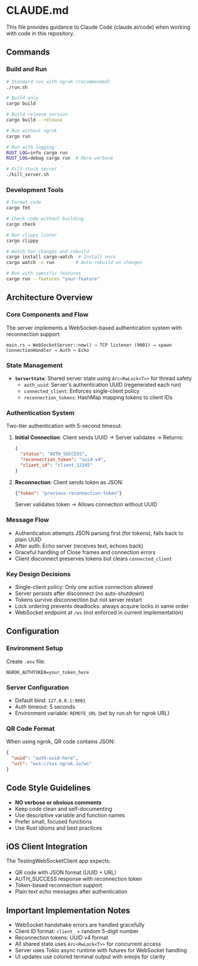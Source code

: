 # CLAUDE.md

This file provides guidance to Claude Code (claude.ai/code) when working with code in this repository.

## Commands

### Build and Run
```bash
# Standard run with ngrok (recommended)
./run.sh

# Build only
cargo build

# Build release version
cargo build --release

# Run without ngrok
cargo run

# Run with logging
RUST_LOG=info cargo run
RUST_LOG=debug cargo run  # More verbose

# Kill stuck server
./kill_server.sh
```

### Development Tools
```bash
# Format code
cargo fmt

# Check code without building
cargo check

# Run clippy linter
cargo clippy

# Watch for changes and rebuild
cargo install cargo-watch  # Install once
cargo watch -x run        # Auto-rebuild on changes

# Run with specific features
cargo run --features "your-feature"
```

## Architecture Overview

### Core Components and Flow
The server implements a WebSocket-based authentication system with reconnection support:

```
main.rs → WebSocketServer::new() → TCP listener (9001) → spawn ConnectionHandler → Auth → Echo
```

### State Management
- **`ServerState`**: Shared server state using `Arc<RwLock<T>>` for thread safety
  - `auth_uuid`: Server's authentication UUID (regenerated each run)
  - `connected_client`: Enforces single-client policy
  - `reconnection_tokens`: HashMap mapping tokens to client IDs

### Authentication System
Two-tier authentication with 5-second timeout:

1. **Initial Connection**: Client sends UUID → Server validates → Returns:
   ```json
   {
     "status": "AUTH_SUCCESS",
     "reconnection_token": "uuid-v4",
     "client_id": "client_12345"
   }
   ```

2. **Reconnection**: Client sends token as JSON:
   ```json
   {"token": "previous-reconnection-token"}
   ```
   Server validates token → Allows connection without UUID

### Message Flow
- Authentication attempts JSON parsing first (for tokens), falls back to plain UUID
- After auth: Echo server (receives text, echoes back)
- Graceful handling of Close frames and connection errors
- Client disconnect preserves tokens but clears `connected_client`

### Key Design Decisions
- Single-client policy: Only one active connection allowed
- Server persists after disconnect (no auto-shutdown)
- Tokens survive disconnection but not server restart
- Lock ordering prevents deadlocks: always acquire locks in same order
- WebSocket endpoint at `/ws` (not enforced in current implementation)

## Configuration

### Environment Setup
Create `.env` file:
```
NGROK_AUTHTOKEN=your_token_here
```

### Server Configuration
- Default bind: `127.0.0.1:9001`
- Auth timeout: 5 seconds
- Environment variable: `REMOTE_URL` (set by run.sh for ngrok URL)

### QR Code Format
When using ngrok, QR code contains JSON:
```json
{
  "uuid": "auth-uuid-here",
  "url": "wss://xxx.ngrok.io/ws"
}
```

## Code Style Guidelines
- **NO verbose or obvious comments**
- Keep code clean and self-documenting
- Use descriptive variable and function names
- Prefer small, focused functions
- Use Rust idioms and best practices

## iOS Client Integration
The TestingWebSocketClient app expects:
- QR code with JSON format (UUID + URL)
- AUTH_SUCCESS response with reconnection token
- Token-based reconnection support
- Plain text echo messages after authentication

## Important Implementation Notes
- WebSocket handshake errors are handled gracefully
- Client ID format: `client_` + random 5-digit number
- Reconnection tokens: UUID v4 format
- All shared state uses `Arc<RwLock<T>>` for concurrent access
- Server uses Tokio async runtime with futures for WebSocket handling
- UI updates use colored terminal output with emojis for clarity
